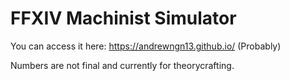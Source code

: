 # FFXIV Machinist Simulator
You can access it here: https://andrewngn13.github.io/
(Probably)

Numbers are not final and currently for theorycrafting.


